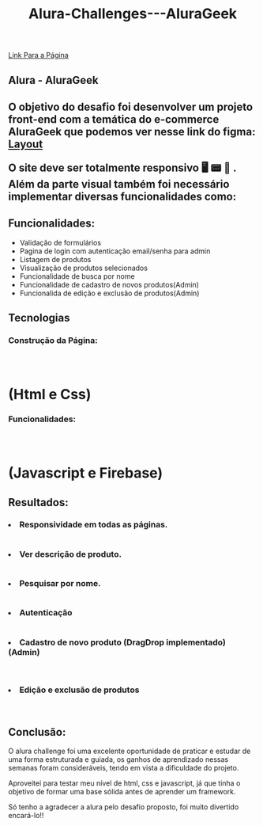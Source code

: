 <h1 align = center> Alura-Challenges---AluraGeek
<h1>
    <div align = "center">
        <img src="assets/img/Logo.svg" alt="">
    </div>
</h1>


[Link Para a Página](https://tarcisiocarvalho.github.io/Alura-Challenges---Semana-1v0.2)



<h2> Alura - AluraGeek<h2>

O objetivo do desafio foi desenvolver um projeto front-end com a temática do e-commerce AluraGeek que podemos ver nesse link do figma:
[Layout](https://www.figma.com/file/itJpWbvHxSUcUeMPy1lmof/AluraGeek?node-id=55%3A1104)
 

O site deve ser totalmente **responsivo** :desktop_computer: :pager: :iphone: .
Além da parte visual também foi necessário implementar diversas funcionalidades como:

<h2>Funcionalidades:</h2>
<ul>
    <li>Validação de formulários</li>
    <li>Pagina de login com autenticação email/senha para admin</li>
    <li>Listagem de produtos</li>
    <li>Visualização de produtos selecionados</li>
    <li>Funcionalidade de busca por nome</li>
    <li>Funcionalidade de cadastro de novos produtos(Admin)</li>
    <li>Funcionalida de edição e exclusão de produtos(Admin)</li>
</ul>

 
 
 <h2>Tecnologias</h2>
 <h3>Construção da Página: </h3>
 <h3><img src="assets/icos/icons8-html-5-48.png" alt=""> <img src="assets/icos/Vectoradd.svg" alt=""> <img src="assets/icos/icons8-css3-48.png" alt=""> </h3>
 <h1>(Html e Css)</h1>
<h3>Funcionalidades:</h3>
 <h3><img src="assets/icos/icons8-javascript.svg" alt=""> <img src="assets/icos/Vectoradd.svg" alt=""> <img src="assets/icos/icons8-firebase-48.png" alt=""></h3>
 <h1>(Javascript e Firebase)</h1>

 <h2>Resultados:</h2>
 
 <h3><li>Responsividade em todas as páginas.</li></h3>
<img src="assets/gifs/responsividade.gif" alt="">
<h3><li>Ver descrição de produto.</li></h3>
<img src="assets/gifs/descricao.gif" alt="">
 <h3><li>Pesquisar por nome.</li></h3>
 <img src="assets/gifs/pesquisa.gif" alt="">
 <h3><li>Autenticação</li></h3>
 <img src="assets/gifs/login.gif" alt="">
<h3><li>Cadastro de novo produto (DragDrop implementado)(Admin)</li></h3>
<img src="assets/gifs/dragdrop.gif" alt="">
<img src="assets/gifs/addproduto.gif" alt="">
 <h3><li>Edição e exclusão de produtos </li></h3>
<img src="assets/gifs/excluir.gif" alt="">
        <img src="assets/gifs/edit.gif" alt="">

 
 <h2>Conclusão: </h2>
 
O alura challenge foi uma excelente oportunidade de praticar e estudar de uma forma estruturada e guiada, os ganhos de aprendizado nessas semanas foram consideráveis, tendo em vista a dificuldade do projeto.

Aproveitei para testar meu nível de html, css e javascript, já que tinha o objetivo de formar uma base sólida antes de aprender um framework. 

 Só tenho a agradecer a alura pelo desafio proposto, foi muito divertido encará-lo!!
